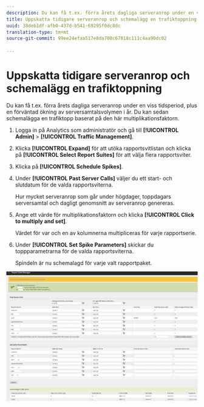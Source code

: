```yaml
---
description: Du kan få t.ex. förra årets dagliga serveranrop under en viss tidsperiod, plus en förväntad ökning av serversamtalsvolymen i år. Du kan sedan schemalägga en trafiktopp baserat på den här multiplikationsfaktorn.
title: Uppskatta tidigare serveranrop och schemalägg en trafiktoppning
uuid: 38deb1df-afb0-437d-b541-69295f0dc8dc
translation-type: tm+mt
source-git-commit: 99ee24efaa517e8da700c67818c111c4aa90dc02

---
```



# Uppskatta tidigare serveranrop och schemalägg en trafiktoppning

Du kan få t.ex. förra årets dagliga serveranrop under en viss tidsperiod, plus en förväntad ökning av serversamtalsvolymen i år. Du kan sedan schemalägga en trafiktopp baserat på den här multiplikationsfaktorn.

1. Logga in på Analytics som administratör och gå till **[!UICONTROL Admin]** > **[!UICONTROL Traffic Management]**.

1. Klicka **[!UICONTROL Expand]** för att utöka rapportsvitlistan och klicka på **[!UICONTROL Select Report Suites]** för att välja flera rapportsviter.

1. Klicka på **[!UICONTROL Schedule Spikes]**.
1. Under **[!UICONTROL Past Server Calls]** väljer du ett start- och slutdatum för de valda rapportsviterna.

   Hur mycket serveranrop som går under högdager, toppdagars serversamtal och dagligt genomsnitt av serveranrop genereras.

1. Ange ett värde för multiplikationsfaktorn och klicka **[!UICONTROL Click to multiply and set]**.

   Värdet för var och en av kolumnerna multipliceras för varje rapportserie.

1. Under **[!UICONTROL Set Spike Parameters]** skickar du toppparametrarna för de valda rapportsviterna.

   Spindeln är nu schemalagd för varje valt rapportpaket.

![](assets/past_server_calls.png)

